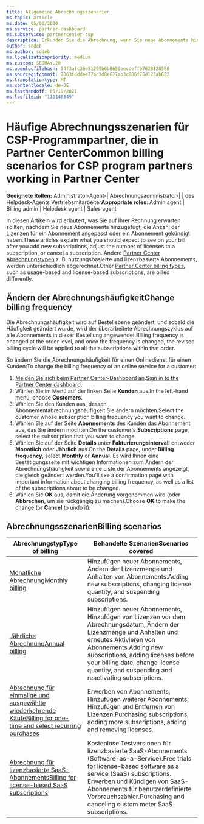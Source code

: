 ```yaml
---
title: Allgemeine Abrechnungsszenarien
ms.topic: article
ms.date: 05/06/2020
ms.service: partner-dashboard
ms.subservice: partnercenter-csp
description: Erkunden Sie die Abrechnung, wenn Sie neue Abonnements hinzufügen, die Lizenzmenge anpassen oder ein Abonnement kündigen. Erfahren Sie, wie sich nutzungsbasierte und lizenzbasierte Abonnements unterscheiden.
author: sodeb
ms.author: sodeb
ms.localizationpriority: medium
ms.custom: SEOMAY.20
ms.openlocfilehash: 54f3afc36e51299b6b8656eecdeff67628128580
ms.sourcegitcommit: 7063fdddee77ad2d8e627ab3c806f76d173ab652
ms.translationtype: MT
ms.contentlocale: de-DE
ms.lasthandoff: 05/19/2021
ms.locfileid: "110148549"
---
```

# <a name="common-billing-scenarios-for-csp-program-partners-working-in-partner-center"></a><span data-ttu-id="1c7e5-104">Häufige Abrechnungsszenarien für CSP-Programmpartner, die in Partner Center</span><span class="sxs-lookup"><span data-stu-id="1c7e5-104">Common billing scenarios for CSP program partners working in Partner Center</span></span>

<span data-ttu-id="1c7e5-105">**Geeignete Rollen:** Administrator-Agent-| Abrechnungsadministrator-| | des Helpdesk-Agents Vertriebsmitarbeiter</span><span class="sxs-lookup"><span data-stu-id="1c7e5-105">**Appropriate roles**: Admin agent | Billing admin | Helpdesk agent | Sales agent</span></span>

<span data-ttu-id="1c7e5-106">In diesen Artikeln wird erläutert, was Sie auf Ihrer Rechnung erwarten sollten, nachdem Sie neue Abonnements hinzugefügt, die Anzahl der Lizenzen für ein Abonnement angepasst oder ein Abonnement gekündigt haben.</span><span class="sxs-lookup"><span data-stu-id="1c7e5-106">These articles explain what you should expect to see on your bill after you add new subscriptions, adjust the number of licenses to a subscription, or cancel a subscription.</span></span> <span data-ttu-id="1c7e5-107">Andere [Partner Center Abrechnungstypen,](./billing-basics.md)z. B. nutzungsbasierte und lizenzbasierte Abonnements, werden unterschiedlich abgerechnet.</span><span class="sxs-lookup"><span data-stu-id="1c7e5-107">Other [Partner Center billing types](./billing-basics.md), such as usage-based and license-based subscriptions, are billed differently.</span></span>


## <a name="change-billing-frequency"></a><span data-ttu-id="1c7e5-108">Ändern der Abrechnungshäufigkeit</span><span class="sxs-lookup"><span data-stu-id="1c7e5-108">Change billing frequency</span></span>

<span data-ttu-id="1c7e5-109">Die Abrechnungshäufigkeit wird auf Bestellebene geändert, und sobald die Häufigkeit geändert wurde, wird der überarbeitete Abrechnungszyklus auf alle Abonnements in dieser Bestellung angewendet.</span><span class="sxs-lookup"><span data-stu-id="1c7e5-109">Billing frequency is changed at the order level, and once the frequency is changed, the revised billing cycle will be applied to all the subscriptions within that order.</span></span> 

<span data-ttu-id="1c7e5-110">So ändern Sie die Abrechnungshäufigkeit für einen Onlinedienst für einen Kunden:</span><span class="sxs-lookup"><span data-stu-id="1c7e5-110">To change the billing frequency of an online service for a customer:</span></span>

1. <span data-ttu-id="1c7e5-111">[Melden Sie sich beim Partner Center-Dashboard an](https://partner.microsoft.com/dashboard/home).</span><span class="sxs-lookup"><span data-stu-id="1c7e5-111">[Sign in to the Partner Center dashboard](https://partner.microsoft.com/dashboard/home).</span></span>
2. <span data-ttu-id="1c7e5-112">Wählen Sie im Menü auf der linken Seite **Kunden** aus.</span><span class="sxs-lookup"><span data-stu-id="1c7e5-112">In the left-hand menu, choose **Customers**.</span></span>
3. <span data-ttu-id="1c7e5-113">Wählen Sie den Kunden aus, dessen Abonnementabrechnungshäufigkeit Sie ändern möchten.</span><span class="sxs-lookup"><span data-stu-id="1c7e5-113">Select the customer whose subscription billing frequency you want to change.</span></span>
4. <span data-ttu-id="1c7e5-114">Wählen Sie auf der Seite **Abonnements** des Kunden das Abonnement aus, das Sie ändern möchten.</span><span class="sxs-lookup"><span data-stu-id="1c7e5-114">On the customer's **Subscriptions** page, select the subscription that you want to change.</span></span>
5. <span data-ttu-id="1c7e5-115">Wählen Sie auf der Seite **Details** unter **Fakturierungsintervall** entweder **Monatlich** oder **Jährlich** aus.</span><span class="sxs-lookup"><span data-stu-id="1c7e5-115">On the **Details** page, under **Billing frequency**, select **Monthly** or **Annual**.</span></span> <span data-ttu-id="1c7e5-116">Es wird Ihnen eine Bestätigungsseite mit wichtigen Informationen zum Ändern der Abrechnungshäufigkeit sowie eine Liste der Abonnements angezeigt, die gleich geändert werden.</span><span class="sxs-lookup"><span data-stu-id="1c7e5-116">You'll see a confirmation page with important information about changing billing frequency, as well as a list of the subscriptions about to be changed.</span></span>
6. <span data-ttu-id="1c7e5-117">Wählen Sie **OK** aus, damit die Änderung vorgenommen wird (oder **Abbrechen**, um sie rückgängig zu machen).</span><span class="sxs-lookup"><span data-stu-id="1c7e5-117">Choose **OK** to make the change (or **Cancel** to undo it).</span></span>

## <a name="billing-scenarios"></a><span data-ttu-id="1c7e5-118">Abrechnungsszenarien</span><span class="sxs-lookup"><span data-stu-id="1c7e5-118">Billing scenarios</span></span>

| <span data-ttu-id="1c7e5-119">Abrechnungstyp</span><span class="sxs-lookup"><span data-stu-id="1c7e5-119">Type of billing</span></span> | <span data-ttu-id="1c7e5-120">Behandelte Szenarien</span><span class="sxs-lookup"><span data-stu-id="1c7e5-120">Scenarios covered</span></span> |
| --------------- | ----------------- |
| [<span data-ttu-id="1c7e5-121">Monatliche Abrechnung</span><span class="sxs-lookup"><span data-stu-id="1c7e5-121">Monthly billing</span></span>](common-billing-scenarios-monthly.md) | <span data-ttu-id="1c7e5-122">Hinzufügen neuer Abonnements, Ändern der Lizenzmenge und Anhalten von Abonnements.</span><span class="sxs-lookup"><span data-stu-id="1c7e5-122">Adding new subscriptions, changing license quantity, and suspending subscriptions.</span></span> |
| [<span data-ttu-id="1c7e5-123">Jährliche Abrechnung</span><span class="sxs-lookup"><span data-stu-id="1c7e5-123">Annual billing</span></span>](common-billing-scenarios-annual.md) | <span data-ttu-id="1c7e5-124">Hinzufügen neuer Abonnements, Hinzufügen von Lizenzen vor dem Abrechnungsdatum, Ändern der Lizenzmenge und Anhalten und erneutes Aktivieren von Abonnements.</span><span class="sxs-lookup"><span data-stu-id="1c7e5-124">Adding new subscriptions, adding licenses before your billing date, change license quantity, and suspending and reactivating subscriptions.</span></span> |
| [<span data-ttu-id="1c7e5-125">Abrechnung für einmalige und ausgewählte wiederkehrende Käufe</span><span class="sxs-lookup"><span data-stu-id="1c7e5-125">Billing for one-time and select recurring purchases</span></span>](common-billing-scenarios-onetime-recurring.md) | <span data-ttu-id="1c7e5-126">Erwerben von Abonnements, Hinzufügen weiterer Abonnements, Hinzufügen und Entfernen von Lizenzen.</span><span class="sxs-lookup"><span data-stu-id="1c7e5-126">Purchasing subscriptions, adding more subscriptions, adding and removing licenses.</span></span> |
| [<span data-ttu-id="1c7e5-127">Abrechnung für lizenzbasierte SaaS-Abonnements</span><span class="sxs-lookup"><span data-stu-id="1c7e5-127">Billing for license-based SaaS subscriptions</span></span>](common-billing-scenarios-saas.md) | <span data-ttu-id="1c7e5-128">Kostenlose Testversionen für lizenzbasierte SaaS-Abonnements (Software-as-a-Service).</span><span class="sxs-lookup"><span data-stu-id="1c7e5-128">Free trials for license-based software as a service (SaaS) subscriptions.</span></span> <span data-ttu-id="1c7e5-129">Erwerben und Kündigen von SaaS-Abonnements für benutzerdefinierte Verbrauchszähler.</span><span class="sxs-lookup"><span data-stu-id="1c7e5-129">Purchasing and canceling custom meter SaaS subscriptions.</span></span> |